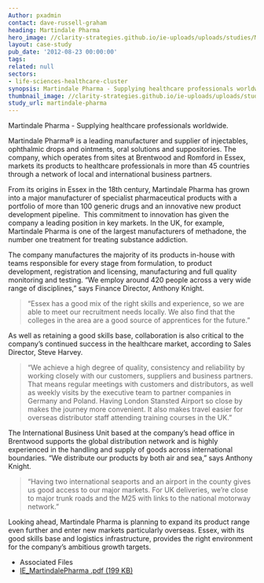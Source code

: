 ```yaml
---
Author: pxadmin
contact: dave-russell-graham
heading: Martindale Pharma
hero_image: //clarity-strategies.github.io/ie-uploads/uploads/studies/Martindale_Banner.jpg
layout: case-study
pub_date: '2012-08-23 00:00:00'
tags:
related: null
sectors:
- life-sciences-healthcare-cluster
synopsis: Martindale Pharma - Supplying healthcare professionals worldwide.
thumbnail_image: //clarity-strategies.github.io/ie-uploads/uploads/studies/Martindale_Tile.jpg
study_url: martindale-pharma
---
```


<p>Martindale Pharma - Supplying healthcare professionals worldwide.</p><p>Martindale Pharma® is a leading manufacturer and supplier of injectables, ophthalmic drops and ointments, oral solutions and suppositories. The company, which operates from sites at Brentwood and Romford in Essex, markets its products to healthcare professionals in more than 45 countries through a network of local and international business partners.</p><p>From its origins in Essex in the 18th century, Martindale Pharma has grown into a major manufacturer of specialist pharmaceutical products with a portfolio of more than 100 generic drugs and an innovative new product development pipeline.  This commitment to innovation has given the company a leading position in key markets. In the UK, for example, Martindale Pharma is one of the largest manufacturers of methadone, the number one treatment for treating substance addiction.</p><p>The company manufactures the majority of its products in-house with teams responsible for every stage from formulation, to product development, registration and licensing, manufacturing and full quality monitoring and testing. “We employ around 420 people across a very wide range of disciplines,” says Finance Director, Anthony Knight.</p><blockquote><p>“Essex has a good mix of the right skills and experience, so we are able to meet our recruitment needs locally. We also find that the colleges in the area are a good source of apprentices for the future.”</p></blockquote><p>As well as retaining a good skills base, collaboration is also critical to the company’s continued success in the healthcare market, according to Sales Director, Steve Harvey.</p><blockquote><p>“We achieve a high degree of quality, consistency and reliability by working closely with our customers, suppliers and business partners. That means regular meetings with customers and distributors, as well as weekly visits by the executive team to partner companies in Germany and Poland. Having London Stansted Airport so close by makes the journey more convenient. It also makes travel easier for overseas distributor staff attending training courses in the UK.”</p></blockquote><p>The International Business Unit based at the company’s head office in Brentwood supports the global distribution network and is highly experienced in the handling and supply of goods across international boundaries. “We distribute our products by both air and sea,” says Anthony Knight.</p><blockquote><p>“Having two international seaports and an airport in the county gives us good access to our major markets. For UK deliveries, we’re close to major trunk roads and the M25 with links to the national motorway network.”</p></blockquote><p>Looking ahead, Martindale Pharma is planning to expand its product range even further and enter new markets particularly overseas. Essex, with its good skills base and logistics infrastructure, provides the right environment for the company’s ambitious growth targets.</p> <ul class='downloadable-files'><li class='header'>Associated Files</li><li><a alt='' class='btn' href='//clarity-strategies.github.io/ie-uploads/uploads/studies/IE_MartindalePharma.pdf' target='_blank'>IE_MartindalePharma .pdf <span>(199 KB)</span></a></li></ul>